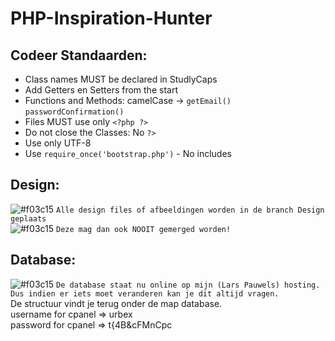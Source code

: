 # PHP-Inspiration-Hunter


## Codeer Standaarden:
- Class names MUST be declared in StudlyCaps
- Add Getters en Setters from the start
- Functions and Methods: camelCase -> `getEmail()`  `passwordConfirmation()`
- Files MUST use only `<?php ?>`
- Do not close the Classes: No `?>`
- Use only UTF-8
- Use `require_once('bootstrap.php')` - No includes

## Design:
![#f03c15](https://placehold.it/15/f03c15/000000?text=+) `Alle design files of afbeeldingen worden in de branch Design geplaats`<br>
![#f03c15](https://placehold.it/15/f03c15/000000?text=+) `Deze mag dan ook NOOIT gemerged worden!`

## Database:
![#f03c15](https://placehold.it/15/f03c15/000000?text=+) `De database staat nu online op mijn (Lars Pauwels) hosting. Dus indien er iets moet veranderen kan je dit altijd vragen.`<br>
De structuur vindt je terug onder de map database.</br>
username for cpanel => urbex</br>
password for cpanel => t{4B&cFMnCpc
